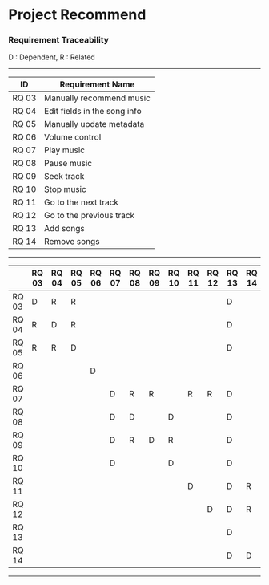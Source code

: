 # Project Recommend

### Requirement Traceability

D : Dependent, R : Related

---

| **ID** | **Requirement Name** |
| --- | --- |
| RQ 03 | Manually recommend music |
|  RQ 04 | Edit fields in the song info |
| RQ 05 | Manually update metadata |
| RQ 06 | Volume control |
| RQ 07 | Play music |
| RQ 08 | Pause music |
| RQ 09 | Seek track |
| RQ 10 | Stop music |
| RQ 11 | Go to the next track |
| RQ 12 | Go to the previous track |
| RQ 13 | Add songs |
| RQ 14 | Remove songs |


---

| | RQ 03 | RQ 04 | RQ 05 | RQ 06 | RQ 07 | RQ 08 | RQ 09 | RQ 10 | RQ 11 | RQ 12 | RQ 13 | RQ 14 |
| --- | --- | --- | --- | --- | --- | --- | --- | --- | --- | --- | --- | --- |
| RQ 03 | D | R | R |  |  |  |  |  |  |  | D |  |
| RQ 04 | R | D | R |  |  |  |  |  |  |  | D |  |
| RQ 05 | R | R | D |  |  |  |  |  |  |  | D |  |
| RQ 06 |  |  |  | D |  |  |  |  |  |  |  |  |
| RQ 07 |  |  |  |  | D | R | R |  | R | R | D |  |
| RQ 08 |  |  |  |  | D | D |  | D |  |  | D |  |
| RQ 09 |  |  |  |  | D | R | D | R |  |  | D |  |
| RQ 10 |  |  |  |  | D |  |  | D |  |  | D |  |
| RQ 11 |  |  |  |  |  |  |  |  | D |  | D | R |
| RQ 12 |  |  |  |  |  |  |  |  |  | D | D | R |
| RQ 13 |  |  |  |  |  |  |  |  |  |  | D |  |
| RQ 14 |  |  |  |  |  |  |  |  |  |  | D | D |

---
